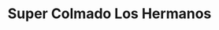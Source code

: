 ---
title: "Super Colmado Los Hermanos"
url: /boca-chica/super-colmado-los-hermanos/
shop: comodidad
---